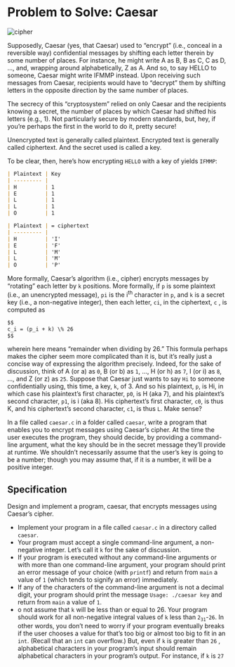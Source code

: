 # Problem to Solve: Caesar

![cipher](https://cs50.harvard.edu/x/2024/psets/2/caesar/cipher.jpg)

Supposedly, Caesar (yes, that Caesar) used to “encrypt” (i.e., conceal in a reversible way) confidential messages by shifting each letter therein by some number of places. For instance, he might write A as B, B as C, C as D, …, and, wrapping around alphabetically, Z as A. And so, to say HELLO to someone, Caesar might write IFMMP instead. Upon receiving such messages from Caesar, recipients would have to “decrypt” them by shifting letters in the opposite direction by the same number of places.

The secrecy of this “cryptosystem” relied on only Caesar and the recipients knowing a secret, the number of places by which Caesar had shifted his letters (e.g., 1). Not particularly secure by modern standards, but, hey, if you’re perhaps the first in the world to do it, pretty secure!

Unencrypted text is generally called plaintext. Encrypted text is generally called ciphertext. And the secret used is called a key.

To be clear, then, here’s how encrypting `HELLO` with a key of 
 yields `IFMMP`:

```markdown
| Plaintext | Key 
| --------- | 
| H         | 1   
| E         | 1   
| L         | 1   
| L         | 1   
| O         | 1   
```
```markdown
| Plaintext | = ciphertext 
| --------- | 
| H         | 'I'
| E         | 'F'
| L         | 'M'
| L         | 'M'
| O         | 'P'
```
More formally, Caesar’s algorithm (i.e., cipher) encrypts messages by “rotating” each letter by `k` positions. More formally, if `p` is
some plaintext (i.e., an unencrypted message), `pi` is the i<sup>th</sup> character in `p`, and `k` is a secret key (i.e., a non-negative integer), then each letter, `ci`, in the ciphertext, `c` , is computed as

```markdown
$$
c_i = (p_i + k) \% 26
$$
```
wherein 
 here means “remainder when dividing by 26.” This formula perhaps makes the cipher seem more complicated than it is, but it’s really just a concise way of expressing the algorithm precisely. Indeed, for the sake of discussion, think of A (or a) as 
`0`, B (or b) as `1`, …, H (or h) as `7`, I (or i) as `8`, …, and Z (or z) as `25`. Suppose that Caesar just wants to say `Hi` to someone confidentially using, this time, a key, `k`, of 3. And so his plaintext, `p`, is Hi, in which case his plaintext’s first character, `p0`, is H (aka 7), and his plaintext’s second character, `p1`, is i (aka 8). His ciphertext’s first character, `c0`, is thus K, and his ciphertext’s second character, `c1`, is thus `L`. Make sense?

In a file called `caesar.c` in a folder called `caesar`, write a program that enables you to encrypt messages using Caesar’s cipher. At the time the user executes the program, they should decide, by providing a command-line argument, what the key should be in the secret message they’ll provide at runtime. We shouldn’t necessarily assume that the user’s key is going to be a number; though you may assume that, if it is a number, it will be a positive integer.

## Specification
Design and implement a program, caesar, that encrypts messages using Caesar’s cipher.

- Implement your program in a file called `caesar.c` in a directory called `caesar`.
- Your program must accept a single command-line argument, a non-negative integer. Let’s call it `k` for the sake of discussion.
- If your program is executed without any command-line arguments or with more than one command-line argument, your program should print an error message of your choice (with `printf`) and return from `main` a value of `1` (which tends to signify an error) immediately.
- If any of the characters of the command-line argument is not a decimal digit, your program should print the message `Usage: ./caesar key` and return from `main` a value of `1`.
- o not assume that `k`  will be less than or equal to 26. Your program should work for all non-negative integral values of `k` less than `2`<sub>`31`</sub>-`26`. In other words, you don’t need to worry if your program eventually breaks if the user chooses a value for 
 that’s too big or almost too big to fit in an `int`. (Recall that an `int` can overflow.) But, even if `k` is greater than `26` , alphabetical characters in your program’s input should remain alphabetical characters in your program’s output. For instance, if `k` is `27`